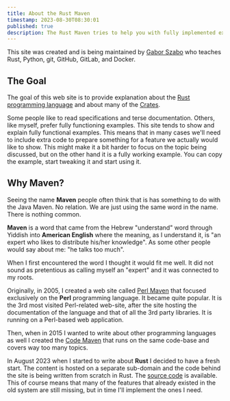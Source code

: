 ```yaml
---
title: About the Rust Maven
timestamp: 2023-08-30T08:30:01
published: true
description: The Rust Maven tries to help you with fully implemented examples in the Rust programming language and explanations that work out of the box.
---
```


This site was created and is being maintained by [Gabor Szabo](https://szabgab.com/) who teaches Rust, Python, git, GitHub, GitLab, and Docker.

## The Goal

The goal of this web site is to provide explanation about the [Rust programming language](https://www.rust-lang.org/) and about many of the [Crates](https://crates.io/).

Some people like to read specifications and terse documentation. Others, like myself, prefer fully functioning examples. This site tends to show and explain fully functional examples. This means that in many cases we'll need to include extra code to prepare something for a feature we actually would like to show. This might make it a bit harder to focus on the topic being discussed, but on the other hand it is a fully working example. You can copy the example, start tweaking it and start using it.

## Why Maven?

Seeing the name **Maven** people often think that is has something to do with the Java Maven. No relation. We are just using the same word in the name. There is nothing common.


**Maven** is a word that came from the Hebrew "understand" word through Yiddish into **American English** where the meaning, as I understand it, is "an expert who likes to distribute his/her knowledge". As some other people would say about me: "he talks too much".

When I first encountered the word I thought it would fit me well. It did not sound as pretentious as calling myself an "expert" and it was connected to my roots.

Originally, in 2005, I created a web site called [Perl Maven](https://perlmaven.com/) that focused exclusively on the **Perl** programming language.
It became quite popular. It is the 3rd most visited Perl-related web-site, after the site hosting the documentation of the language and that of all the 3rd party libraries. It is running on a Perl-based web application.

Then, when in 2015 I wanted to write about other programming languages as well I created the [Code Maven](https://code-maven.com/) that runs on the same code-base and covers way too many topics.

In August 2023 when I started to write about **Rust** I decided to have a fresh start. The content is hosted on a separate sub-domain and the code behind the site is being written from scratch in Rust. The [source code](https://github.com/szabgab/code-maven.rs) is available. This of course means that many of the features that already existed in the old system are still missing, but in time I'll implement the ones I need.

